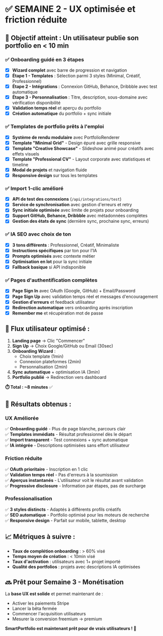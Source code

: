 # ✅ SEMAINE 2 - UX optimisée et friction réduite

## 🎯 Objectif atteint : Un utilisateur publie son portfolio en < 10 min

### ✅ Onboarding guidé en 3 étapes
- [x] **Wizard complet** avec barre de progression et navigation
- [x] **Étape 1 - Templates** : Sélection parmi 3 styles (Minimal, Créatif, Professionnel)
- [x] **Étape 2 - Intégrations** : Connexion GitHub, Behance, Dribbble avec test automatique
- [x] **Étape 3 - Personnalisation** : Titre, description, sous-domaine avec vérification disponibilité
- [x] **Validation temps réel** et aperçu du portfolio
- [x] **Création automatique** du portfolio + sync initiale

### ✅ Templates de portfolio prêts à l'emploi
- [x] **Système de rendu modulaire** avec PortfolioRenderer
- [x] **Template "Minimal Grid"** - Design épuré avec grille responsive
- [x] **Template "Creative Showcase"** - Slideshow animé pour créatifs avec effets visuels
- [x] **Template "Professional CV"** - Layout corporate avec statistiques et timeline
- [x] **Modal de projets** et navigation fluide
- [x] **Responsive design** sur tous les templates

### ✅ Import 1-clic amélioré
- [x] **API de test des connexions** (`/api/integrations/test`)
- [x] **Service de synchronisation** avec gestion d'erreurs et retry
- [x] **Sync initiale optimisée** avec limite de projets pour onboarding
- [x] **Support GitHub, Behance, Dribbble** avec métadonnées complètes
- [x] **Gestion des états de sync** (dernière sync, prochaine sync, erreurs)

### ✅ IA SEO avec choix de ton
- [x] **3 tons différents** : Professionnel, Créatif, Minimaliste
- [x] **Instructions spécifiques** par ton pour l'IA
- [x] **Prompts optimisés** avec contexte métier
- [x] **Optimisation en lot** pour la sync initiale
- [x] **Fallback basique** si API indisponible

### ✅ Pages d'authentification complètes
- [x] **Page Sign In** avec OAuth (Google, GitHub) + Email/Password
- [x] **Page Sign Up** avec validation temps réel et messages d'encouragement
- [x] **Gestion d'erreurs** et feedback utilisateur
- [x] **Redirection automatique** vers onboarding après inscription
- [x] **Remember me** et récupération mot de passe

## 🚀 **Flux utilisateur optimisé :**

1. **Landing page** → Clic "Commencer"
2. **Sign Up** → Choix Google/GitHub ou Email (30sec)
3. **Onboarding Wizard** :
   - Choix template (1min)
   - Connexion plateformes (2min)
   - Personnalisation (2min)
4. **Sync automatique** + optimisation IA (3min)
5. **Portfolio publié** → Redirection vers dashboard

**⏱️ Total : ~8 minutes** ✅

## 🎯 **Résultats obtenus :**

### UX Améliorée
✅ **Onboarding guidé** - Plus de page blanche, parcours clair  
✅ **Templates immédiats** - Résultat professionnel dès le départ  
✅ **Import transparent** - Test connexions + sync automatique  
✅ **IA intégrée** - Descriptions optimisées sans effort utilisateur  

### Friction réduite
✅ **OAuth prioritaire** - Inscription en 1 clic  
✅ **Validation temps réel** - Pas d'erreurs à la soumission  
✅ **Aperçus instantanés** - L'utilisateur voit le résultat avant validation  
✅ **Progressive disclosure** - Information par étapes, pas de surcharge  

### Professionalisation
✅ **3 styles distincts** - Adaptés à différents profils créatifs  
✅ **SEO automatique** - Portfolio optimisé pour les moteurs de recherche  
✅ **Responsive design** - Parfait sur mobile, tablette, desktop  

## 📈 **Métriques à suivre :**

- **Taux de complétion onboarding** : > 60% visé
- **Temps moyen de création** : < 10min visé
- **Taux d'activation** : utilisateurs avec 1+ projet importé
- **Qualité des portfolios** : projets avec descriptions IA optimisées

## 🔜 **Prêt pour Semaine 3 - Monétisation**

La **base UX est solide** et permet maintenant de :
- Activer les paiements Stripe 
- Lancer la bêta fermée
- Commencer l'acquisition utilisateurs
- Mesurer la conversion freemium → premium

**SmartPortfolio est maintenant prêt pour de vrais utilisateurs ! 🚀**